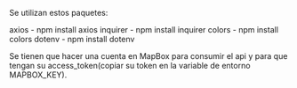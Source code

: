 

Se utilizan estos paquetes:

axios - npm install axios
inquirer - npm install inquirer
colors - npm install colors
dotenv - npm install dotenv

Se tienen que hacer una cuenta en MapBox para consumir el api y para que 
tengan su access_token(copiar su token en la variable de entorno MAPBOX_KEY).